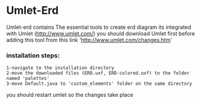 # Umlet-Erd

Umlet-erd  contains The essential tools to create erd diagram
its integrated with Umlet (http://www.umlet.com/)
you should download Umlet first before adding this tool from this link 'http://www.umlet.com/changes.htm'
### installation steps:

```
1-navigate to the installation directory
2-move the downloaded files (ERD.uxf, ERD-colored.uxf) to the folder named 'palettes'
3-move Default.java to 'custom_elements' folder on the same directory 
```

you should restart umlet so the changes take place
